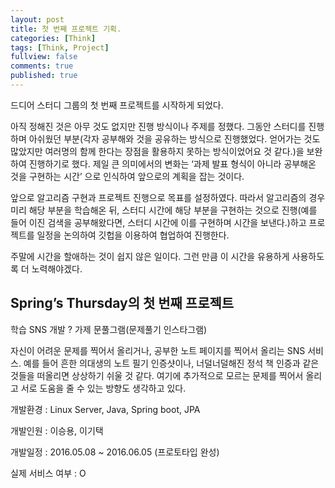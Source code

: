 ```yaml
---
layout: post
title: 첫 번째 프로젝트 기획.
categories: [Think]
tags: [Think, Project]
fullview: false
comments: true
published: true
---
```


드디어 스터디 그룹의 첫 번째 프로젝트를 시작하게 되었다.

아직 정해진 것은 아무 것도 없지만 진행 방식이나 주제를 정했다. 그동안 스터디를 진행하며 아쉬웠던 부분(각자 공부해와 것을 공유하는 방식으로 진행했었다. 얻어가는 것도 많았지만 여러명의 함께 한다는 장점을 활용하지 못하는 방식이었어요 것 같다.)을 보완하여 진행하기로 했다. 제일 큰 의미에서의 변화는 ‘과제 발표 형식이 아니라 공부해온 것을 구현하는 시간’ 으로 인식하여 앞으로의 계획을 잡는 것이다.

앞으로 알고리즘 구현과 프로젝트 진행으로 목표를 설정하였다. 따라서 알고리즘의 경우 미리 해당 부분을 학습해온 뒤, 스터디 시간에 해당 부분을 구현하는 것으로 진행(예를 들어 이진 검색을 공부해왔다면, 스터디 시간에 이를 구현하며 시간을 보낸다.)하고 프로젝트를 일정을 논의하여 깃헙을 이용하여 협업하여 진행한다.

주말에 시간을 할애하는 것이 쉽지 않은 일이다. 그런 만큼 이 시간을 유용하게 사용하도록 더 노력해야겠다.

Spring’s Thursday의 첫 번째 프로젝트
------
 학습 SNS 개발 ? 가제 문풀그램(문제풀기 인스타그램)

자신이 어려운 문제를 찍어서 올리거나, 공부한 노트 페이지를 찍어서 올리는 SNS 서비스. 예를 들어 흔한 의대생의 노트 필기 인증샷이나, 너덜너덜해진 정석 책 인증과 같은 것들을 떠올리면 상상하기 쉬울 것 같다. 여기에 추가적으로 모르는 문제를 찍어서 올리고 서로 도움을 줄 수 있는 방향도 생각하고 있다.

개발환경 : Linux Server, Java, Spring boot, JPA

개발인원 : 이승용, 이기택

개발일정 : 2016.05.08 ~ 2016.06.05 (프로토타입 완성)

실제 서비스 여부 : O
